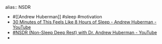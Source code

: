 alias:: NSDR

- #[[Andrew Huberman]] #sleep #motivation
- [30 Minutes of This Feels Like 8 Hours of Sleep - Andrew Huberman - YouTube](https://www.youtube.com/watch?v=b2E5FsWearc)
- [#NSDR (Non-Sleep Deep Rest) with Dr. Andrew Huberman - YouTube](https://www.youtube.com/watch?v=AKGrmY8OSHM)
-